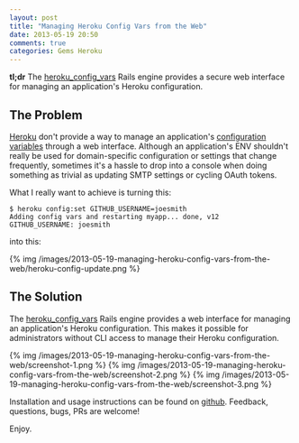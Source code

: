 ```yaml
---
layout: post
title: "Managing Heroku Config Vars from the Web"
date: 2013-05-19 20:50
comments: true
categories: Gems Heroku
---
```


**tl;dr** The [heroku_config_vars](https://github.com/danielfone/heroku_config_vars) Rails engine provides a secure web interface for managing an application's Heroku configuration.

## The Problem

[Heroku](http://heroku.com) don't provide a way to manage an application's [configuration variables](https://devcenter.heroku.com/articles/config-vars) through a web interface. Although an application's ENV shouldn't really be used for domain-specific configuration or settings that change frequently, sometimes it's a hassle to drop into a console when doing something as trivial as updating SMTP settings or cycling OAuth tokens.

What I really want to achieve is turning this:

    $ heroku config:set GITHUB_USERNAME=joesmith
    Adding config vars and restarting myapp... done, v12
    GITHUB_USERNAME: joesmith

into this:

{% img /images/2013-05-19-managing-heroku-config-vars-from-the-web/heroku-config-update.png %}



## The Solution

The [heroku_config_vars](https://github.com/danielfone/heroku_config_vars) Rails engine provides a web interface for managing an application's Heroku configuration. This makes it possible for administrators without CLI access to manage their Heroku configuration.

{% img /images/2013-05-19-managing-heroku-config-vars-from-the-web/screenshot-1.png %}
{% img /images/2013-05-19-managing-heroku-config-vars-from-the-web/screenshot-2.png %}
{% img /images/2013-05-19-managing-heroku-config-vars-from-the-web/screenshot-3.png %}

Installation and usage instructions can be found on [github](https://github.com/danielfone/heroku_config_vars). Feedback, questions, bugs, PRs are welcome!

Enjoy.
